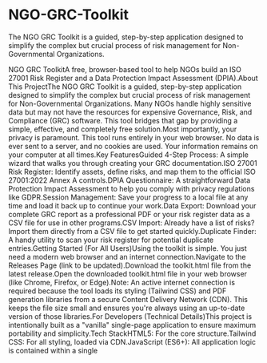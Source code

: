 # NGO-GRC-Toolkit
The NGO GRC Toolkit is a guided, step-by-step application designed to simplify the complex but crucial process of risk management for Non-Governmental Organizations.

NGO GRC ToolkitA free, browser-based tool to help NGOs build an ISO 27001 Risk Register and a Data Protection Impact Assessment (DPIA).About This ProjectThe NGO GRC Toolkit is a guided, step-by-step application designed to simplify the complex but crucial process of risk management for Non-Governmental Organizations. Many NGOs handle highly sensitive data but may not have the resources for expensive Governance, Risk, and Compliance (GRC) software. This tool bridges that gap by providing a simple, effective, and completely free solution.Most importantly, your privacy is paramount. This tool runs entirely in your web browser. No data is ever sent to a server, and no cookies are used. Your information remains on your computer at all times.Key FeaturesGuided 4-Step Process: A simple wizard that walks you through creating your GRC documentation.ISO 27001 Risk Register: Identify assets, define risks, and map them to the official ISO 27001:2022 Annex A controls.DPIA Questionnaire: A straightforward Data Protection Impact Assessment to help you comply with privacy regulations like GDPR.Session Management: Save your progress to a local file at any time and load it back up to continue your work.Data Export: Download your complete GRC report as a professional PDF or your risk register data as a CSV file for use in other programs.CSV Import: Already have a list of risks? Import them directly from a CSV file to get started quickly.Duplicate Finder: A handy utility to scan your risk register for potential duplicate entries.Getting Started (For All Users)Using the toolkit is simple. You just need a modern web browser and an internet connection.Navigate to the Releases Page (link to be updated).Download the toolkit.html file from the latest release.Open the downloaded toolkit.html file in your web browser (like Chrome, Firefox, or Edge).Note: An active internet connection is required because the tool loads its styling (Tailwind CSS) and PDF generation libraries from a secure Content Delivery Network (CDN). This keeps the file size small and ensures you're always using an up-to-date version of those libraries.For Developers (Technical Details)This project is intentionally built as a "vanilla" single-page application to ensure maximum portability and simplicity.Tech StackHTML5: For the core structure.Tailwind CSS: For all styling, loaded via CDN.JavaScript (ES6+): All application logic is contained within a single <script> tag. There are no external frameworks or libraries, keeping it lightweight and easy to understand.jsPDF & jsPDF-AutoTable: Used for the PDF export functionality, loaded via CDN.Project StructureThe entire application is contained within a single toolkit.html file. This was a deliberate design choice to make it incredibly easy for non-technical users to download and run without needing a web server or complex setup.ContributingContributions are welcome! If you have an idea for a new feature or find a bug, please follow these steps:Open an issue on GitHub to discuss the proposed changes.Fork the repository and create a new branch for your feature.Submit a pull request with a clear description of your changes.LicenseThis project is open-source and released under the GNU General Public License v3.0. The full license text is available in the comment block at the top of the toolkit.html file.ContactCreated and maintained by Mathias Hagstrøm.Email: maheha@gmail.com
